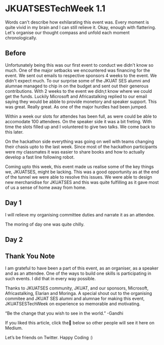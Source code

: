 # JKUATSESTechWeek 1.1
Words can't describe how exhilarating this event was. Every moment is quite vivid in my brain and I can still relieve it. Okay, enough with flattering. Let's organise our thought compass and unfold each moment chronologically.

## Before

Unfortunately being this was our first event to conduct we didn't know so much. One of the major setbacks we encountered was financing for the event. We sent out emails to respective sponsors 4 weeks to the event. We didn't expect much. To our surprise some of the JKUAT SES alumni and alumnae managed to chip in on the budget and sent out their generous contributions. With 2 weeks to the event we didn;t know where we could get the funds. Luckily Microsoft and Africastalking replied to our email saying they would be abble to provide monetory and speaker support. This was great. Really great. As one of the major hurdles had been jumped.

Within a week our slots for attendes has been full, as were could be able to accomodate 100 attendees. On the speaker side it was a bit freting. With time the slots filled up and I voluntered to give two talks. We come back to this later.

On the hackathon side everything was going on well with teams changing their chasis upto to the last week. Since most of the hackathon participants were my classmates it was easier to share books and how to actually develop a fast line following robot. 

Coming upto this week, this event made us realise some of the key things we, JKUATSES, might be lacking. This was a good opportunity as at the end of the tunnel we were able to resolve this issues. We were able to design new merchanidise for JKUATSES and this was quite fulfilling as it gave most of us a sense of home away from home.

## Day 1

I will relieve my organising committee duties and narrate it as an attendee. 

The moring of day one was quite chilly. 

## Day 2


## Thank You Note

I am grateful to have been a part of this event, as an organiser, as a speaker and as an attendee. One of the ways to build one skills is participating in such events. I did that in every way possible. 

Thanks to JKUATSES community, JKUAT, and our sponsors, Microsoft, Africastalking, Elarian and Moringa. A special shout out to the organising commitee and JKUAT SES alumni and alumnae for making this event, JKUATSESTechWeek on experience so memorable and motivating.

“Be the change that you wish to see in the world.” -Gandhi


If you liked this article, click the👏 below so other people will see it here on Medium.

Let’s be friends on Twitter. Happy Coding :)
